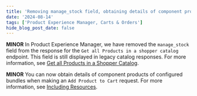```yaml
---
title: 'Removing manage_stock field, obtaining details of component products'
date: '2024-08-14'
tags: ['Product Experience Manager, Carts & Orders']
hide_blog_post_date: false
---
```


**MINOR** In Product Experience Manager, we have removed the `manage_stock` field from the response for the `Get all Products in a shopper catalog` endpoint. This field is still displayed in legacy catalog responses. For more information, see [Get all Products in a Shopper Catalog](/docs/api/pxm/catalog/get-by-context-all-products).

**MINOR** You can now obtain details of component products of configured bundles when making an `Add Product to Cart` request. For more information, see [Including Resources](/docs/api/carts/manage-carts#including-resources).